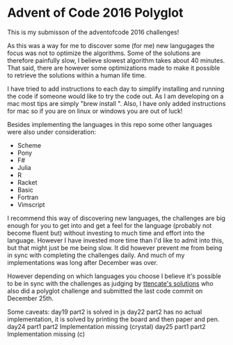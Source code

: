 # Advent of Code 2016 Polyglot

This is my submisson of the adventofcode 2016 challenges!

As this was a way for me to discover some (for me) new langugages the focus was not to optimize the algorithms. Some of the solutions are therefore painfully slow, I believe slowest algorithm takes about 40 minutes. That said, there are however some optimizations made to make it possible to retrieve the solutions within a human life time.

I have tried to add instructions to each day to simplify installing and running the code if someone would like to try the code out. As I am developing on a mac most tips are simply "brew install <language-stuff>". Also, I have only added instructions for mac so if you are on linux or windows you are out of luck!

Besides implementing the languages in this repo some other languages were also under consideration:
* Scheme
* Pony
* F#
* Julia
* R
* Racket
* Basic
* Fortran
* Vimscript

I recommend this way of discovering new languages, the challenges are big enough for you to get into and get a feel for the language (probably not become fluent but) without investing to much time and effort into the language. However I have invested more time than I'd like to admit into this, but that might just be me being slow. It did however prevent me from being in sync with completing the challenges daily. And much of my implementations was long after December was over. 

However depending on which languages you choose I believe it's possible to be in sync with the challenges as judging by [ttencate's solutions](https://github.com/ttencate/aoc2016) who also did a polyglot challenge and submitted the last code commit on December 25th.

Some caveats:
day19 part2 is solved in js
day22 part2 has no actual implementation, it is solved by printing the board and then paper and pen.
day24 part1 part2 Implementation missing (crystal)
day25 part1 part2 Implementation missing (c)